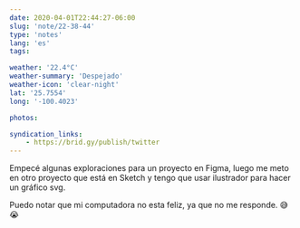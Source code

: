 ```yaml
---
date: 2020-04-01T22:44:27-06:00
slug: 'note/22-38-44'
type: 'notes'
lang: 'es'
tags:

weather: '22.4°C'
weather-summary: 'Despejado'
weather-icon: 'clear-night'
lat: '25.7554'
long: '-100.4023'

photos:

syndication_links:
    - https://brid.gy/publish/twitter
---
```

Empecé algunas exploraciones para un proyecto en Figma, luego me meto en otro proyecto que está en Sketch y tengo que usar ilustrador para hacer un gráfico svg. 

Puedo notar que mi computadora no esta feliz, ya que no me responde. 😅😭